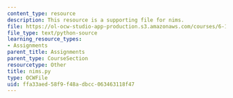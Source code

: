 ```yaml
---
content_type: resource
description: This resource is a supporting file for nims.
file: https://ol-ocw-studio-app-production.s3.amazonaws.com/courses/6-189-a-gentle-introduction-to-programming-using-python-january-iap-2011/ffa33aed58f9f48adbcc063463118f47_nims.py
file_type: text/python-source
learning_resource_types:
- Assignments
parent_title: Assignments
parent_type: CourseSection
resourcetype: Other
title: nims.py
type: OCWFile
uid: ffa33aed-58f9-f48a-dbcc-063463118f47
---
```

